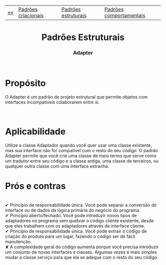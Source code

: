 <h5 align="center">
<table align="center">
  <tr>
    <td><a href="https://github.com/jfmsantos/design-patterns">«« </a></td>
    <td><a href="https://github.com/jfmsantos/design-patterns/tree/master/src/creational">Padrões criacionais</a></td>
    <td><a href="https://github.com/jfmsantos/design-patterns/tree/master/src/estruturais">Padrões estruturais</a></td>
    <td><a href="https://github.com/jfmsantos/design-patterns/tree/master/src/comportamentais">Padrões comportamentais</a></td>
  </tr>
</table>
</h5>

<h1 align="center">
  Padrões Estruturais
</h1>

<h3 align="center">
  Adapter
</h3>

<br>

# Propósito
 
O Adapter é um padrão de projeto estrutural que permite objetos com interfaces incompatíveis colaborarem entre si.

<br> 

# Aplicabilidade

  Utilize a classe Adaptador quando você quer usar uma classe existente, mas sua interface não for compatível com o resto do seu código.
   O padrão Adapter permite que você crie uma classe de meio termo que serve como um tradutor entre seu código e a classe antiga, uma classe de terceiros, ou qualquer outra classe com uma interface estranha.
  <br>
  
# Prós e contras
 
 <br>
✔  Princípio de responsabilidade única. Você pode separar a conversão de interface ou de dados da lógica primária do negócio do programa.
 <br>
✔ Princípio aberto/fechado. Você pode introduzir novos tipos de adaptadores no programa sem quebrar o código cliente existente, desde que eles trabalhem com os adaptadores através da interface cliente.
 <br>
✔ Princípio de responsabilidade única. Você pode extrair o código de criação do produto para um lugar, fazendo o código ser de fácil manutenção.
 <br>
✘  A complexidade geral do código aumenta porque você precisa introduzir um conjunto de novas interfaces e classes. Algumas vezes é mais simples mudar a classe serviço para que ela se adeque com o resto do seu código.
 
